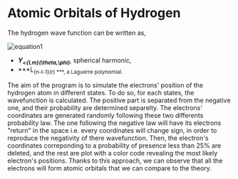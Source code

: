 # Atomic Orbitals of Hydrogen
The hydrogen wave function can be written as,

![equation1](https://latex.codecogs.com/gif.latex?\phi_{n,l,m}(r)&space;=&space;Y_{l,m}(\theta,\phi)e^{-r/na_{1}}(\frac{r}{a_{1}})^{l}L_{n-l-1}(r))
- ***Y<sub><{l,m}(\theta,\phi)***, spherical harmonic,
- ***L<sub>{n-l-1}(r) ***, a Laguerre polynomial.

The aim of the program is to simulate the electrons' position of the hydrogen atom in different states. To do so, for each states, the wavefunction is calculated. The positive part is separated from the negative one, and their probability are determined separelty. The electrons' coordinates are generated randomly following these two differents probability law. The one following the negative law will have its electrons "return" in the space i.e. every coordinates will change sign, in order to reproduce the negativity of there wavefunction. Then, the electron's coordinates correponding to a probability of presence less than 25% are deleted, and the rest are plot with a color code revealing the most likely electron's positions. Thanks to this approach, we can observe that all the electrons will form atomic orbitals that we can compare to the theory.
